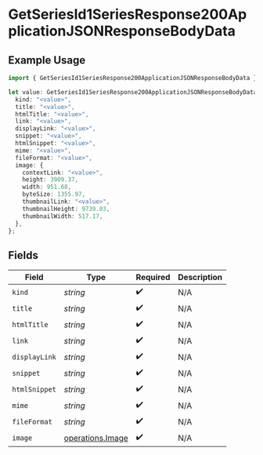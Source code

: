 # GetSeriesId1SeriesResponse200ApplicationJSONResponseBodyData

## Example Usage

```typescript
import { GetSeriesId1SeriesResponse200ApplicationJSONResponseBodyData } from "shortgenius/models/operations";

let value: GetSeriesId1SeriesResponse200ApplicationJSONResponseBodyData = {
  kind: "<value>",
  title: "<value>",
  htmlTitle: "<value>",
  link: "<value>",
  displayLink: "<value>",
  snippet: "<value>",
  htmlSnippet: "<value>",
  mime: "<value>",
  fileFormat: "<value>",
  image: {
    contextLink: "<value>",
    height: 3909.37,
    width: 951.68,
    byteSize: 1355.97,
    thumbnailLink: "<value>",
    thumbnailHeight: 9739.03,
    thumbnailWidth: 517.17,
  },
};
```

## Fields

| Field                                                | Type                                                 | Required                                             | Description                                          |
| ---------------------------------------------------- | ---------------------------------------------------- | ---------------------------------------------------- | ---------------------------------------------------- |
| `kind`                                               | *string*                                             | :heavy_check_mark:                                   | N/A                                                  |
| `title`                                              | *string*                                             | :heavy_check_mark:                                   | N/A                                                  |
| `htmlTitle`                                          | *string*                                             | :heavy_check_mark:                                   | N/A                                                  |
| `link`                                               | *string*                                             | :heavy_check_mark:                                   | N/A                                                  |
| `displayLink`                                        | *string*                                             | :heavy_check_mark:                                   | N/A                                                  |
| `snippet`                                            | *string*                                             | :heavy_check_mark:                                   | N/A                                                  |
| `htmlSnippet`                                        | *string*                                             | :heavy_check_mark:                                   | N/A                                                  |
| `mime`                                               | *string*                                             | :heavy_check_mark:                                   | N/A                                                  |
| `fileFormat`                                         | *string*                                             | :heavy_check_mark:                                   | N/A                                                  |
| `image`                                              | [operations.Image](../../models/operations/image.md) | :heavy_check_mark:                                   | N/A                                                  |